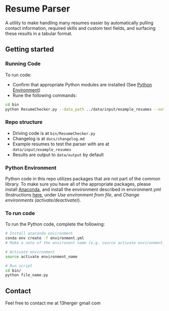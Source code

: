 # Resume Parser

A utility to make handling many resumes easier by automatically pulling contact information, required skills and 
custom text fields, and surfacing these results in a tabular format. 

## Getting started

### Running Code 

To run code:
 - Confirm that appropriate Python modules are installed (See [Python Environment](#python-environment))
 - Rune the following commands:
 ```bash
cd bin
python ResumeChecker.py --data_path ../data/input/example_resumes --output_path ../data/output/resumes_output.csv
  ```

### Repo structure
 - Driving code is at `bin/ResumeChecker.py`
 - Changelog is at `docs/changelog.md`
 - Example resumes to test the parser with are at `data/input/example_resumes`
 - Results are output to `data/output` by default

### Python Environment
Python code in this repo utilizes packages that are not part of the common library. To make sure you have all of the 
appropriate packages, please install [Anaconda](https://www.continuum.io/downloads), and install the environment 
described in environment.yml (Instructions [here](http://conda.pydata.org/docs/using/envs.html), under *Use 
environment from file*, and *Change environments (activate/deactivate)*). 

### To run code
  
To run the Python code, complete the following:
```bash
# Install anaconda environment
conda env create -f environment.yml 
# Make a note of the environent name (e.g. source activate environment_name)

# Activate environment
source activate environment_name

# Run script
cd bin/
python file_name.py
```


## Contact
Feel free to contact me at 13herger <at> gmail <dot> com

